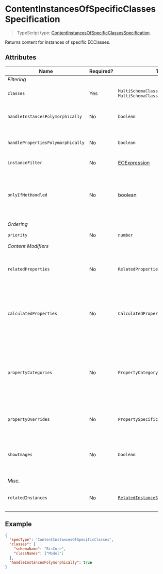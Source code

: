 # ContentInstancesOfSpecificClasses Specification

> TypeScript type: [ContentInstancesOfSpecificClassesSpecification]($presentation-common).

Returns content for instances of specific ECClasses.

## Attributes

| Name                              | Required? | Type                                                                                | Default | Meaning                                                                                                                                                                                                                                                     |
| --------------------------------- | --------- | ----------------------------------------------------------------------------------- | ------- | ----------------------------------------------------------------------------------------------------------------------------------------------------------------------------------------------------------------------------------------------------------- |
| *Filtering*                       |
| `classes`                         | Yes       | `MultiSchemaClassesSpecification \| MultiSchemaClassesSpecification[]`              | `[]`    | Classes whose instances should be used.                                                                                                                                                                                                                     |
| `handleInstancesPolymorphically`  | No        | `boolean`                                                                           | `false` | Whether to also get content from instances of derived `classes`.                                                                                                                                                                                            |
| `handlePropertiesPolymorphically` | No        | `boolean`                                                                           | `false` | Whether to also get content from properties of derived `classes`.                                                                                                                                                                                           |
| `instanceFilter`                  | No        | [ECExpression](./ECExpressions.md#instance-filter)                                  | `""`    | Condition for filtering instances.                                                                                                                                                                                                                          |
| `onlyIfNotHandled`                | No        | boolean                                                                             | `false` | Identifies whether we should ignore this specification if there is already an existing specification with higher `priority` that already provides content.                                                                                          |
| *Ordering*                        |
| `priority`                        | No        | `number`                                                                            | `1000`  | Changes the order of specifications.                                                                                                                                                                                                                        |
| *Content Modifiers*               |
| `relatedProperties`               | No        | `RelatedPropertiesSpecification[]`                                                  | `[]`    | Specifications of [related properties](./Terminology.md#related-properties) which are included in the generated content. *See [this page](./RelatedPropertiesSpecification.md) for more details.*                                                           |
| `calculatedProperties`            | No        | `CalculatedPropertiesSpecification[]`                                               | `[]`    | Specifications of calculated properties whose values are generated using provided ECExpressions. *See [this page](./CalculatedPropertiesSpecification.md) for more details.*                                                                                |
| `propertyCategories`              | No        | `PropertyCategorySpecification[]`                                                   | `[]`    | Specifications for custom categories. Simply defining the categories does nothing - they have to be referenced from `PropertySpecification` defined in `propertyOverrides` by `id`. *See [this page](./PropertyCategorySpecification.md) for more details.* |
| `propertyOverrides`               | No        | `PropertySpecification[]`                                                           | `[]`    | Specifications for various property overrides. *See [this page](./PropertySpecification.md) for more details.*                                                                                                                                              |
| `showImages`                      | No        | `boolean`                                                                           | `false` | Should image IDs be calculated for the returned instances. When `true`, [ImageIdOverride](../customization/ImageIdOverride.md) rules get applied when creating content.                                                                                     |
| *Misc.*                           |
| `relatedInstances`                | No        | [`RelatedInstanceSpecification[]`](../Common-Rules/RelatedInstanceSpecification.md) | `[]`    | Specifications of [related instances](../Common-Rules/RelatedInstanceSpecification.md) that can be used in content creation.                                                                                                                                |

## Example

```JSON
{
  "specType": "ContentInstancesOfSpecificClasses",
  "classes": {
    "schemaName": "BisCore",
    "classNames": ["Model"]
  },
  "handleInstancesPolymorphically": true
}
```
